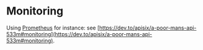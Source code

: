 # Monitoring

Using [Prometheus](https://prometheus.io/) for instance: see [https://dev.to/apisix/a-poor-mans-api-533m#monitoring](https://dev.to/apisix/a-poor-mans-api-533m#monitoring).

